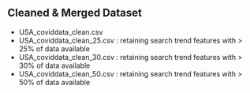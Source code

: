 ## Cleaned & Merged Dataset
- USA_coviddata_clean.csv
- USA_coviddata_clean_25.csv : retaining search trend features with > 25% of data available
- USA_coviddata_clean_30.csv : retaining search trend features with > 30% of data available
- USA_coviddata_clean_50.csv : retaining search trend features with > 50% of data available
